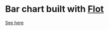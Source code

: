 # Bar chart built with <a href="http://www.flotcharts.org/">Flot</a>
<a href="http://htmlpreview.github.com/?https://github.com/dosberg/Flot-bar-Chart/blob/master/barchart.html">See here</a>